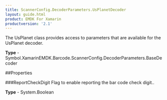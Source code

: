 ```yaml
---
title: ScannerConfig.DecoderParameters.UsPlanetDecoder
layout: guide.html
product: EMDK For Xamarin
productversion: '2.1'
---
```

The UsPlanet class provides access to parameters that are available for the UsPlanet decoder.

**Type** - Symbol.XamarinEMDK.Barcode.ScannerConfig.DecoderParameters.BaseDecoder

##Properties

###ReportCheckDigit
Flag to enable reporting the bar code check digit..

**Type** - System.Boolean















